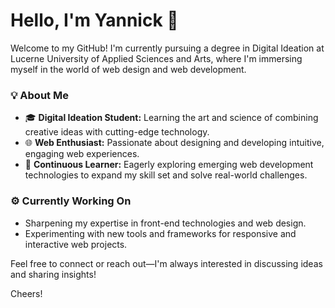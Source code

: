 # Hello, I'm Yannick 👋

Welcome to my GitHub! I'm currently pursuing a degree in Digital Ideation at Lucerne University of Applied Sciences and Arts, where I'm immersing myself in the world of web design and web development.

### 💡 About Me
- 🎓 **Digital Ideation Student:** Learning the art and science of combining creative ideas with cutting-edge technology.
- 🌐 **Web Enthusiast:** Passionate about designing and developing intuitive, engaging web experiences.
- 🚀 **Continuous Learner:** Eagerly exploring emerging web development technologies to expand my skill set and solve real-world challenges.

### ⚙️ Currently Working On
- Sharpening my expertise in front-end technologies and web design.
- Experimenting with new tools and frameworks for responsive and interactive web projects.

Feel free to connect or reach out—I'm always interested in discussing ideas and sharing insights! 

Cheers!
